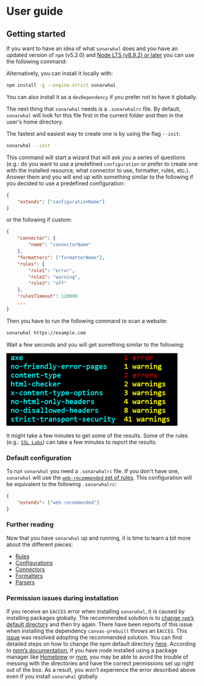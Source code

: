 # User guide

## Getting started

If you want to have an idea of what `sonarwhal` does and you
have an updated version of `npm` (v5.2.0) and [Node LTS (v8.9.2)
or later][nodejs] you can use the following command:

Alternatively, you can install it locally with:

```bash
npm install -g --engine-strict sonarwhal
```

You can also install it as a `devDependency` if you prefer not to
have it globally.

The next thing that `sonarwhal` needs is a `.sonarwhalrc` file. By
default, `sonarwhal` will look for this file first in the current
folder and then in the user's home directory.

The fastest and easiest way to create one is by using the flag `--init`:

```bash
sonarwhal --init
```

This command will start a wizard that will ask you a series of
questions (e.g.: do you want to use a predefined `configuration` or prefer to
create one with the installed resource, what connector to use, formatter,
rules, etc.). Answer them and you will end up with something similar to the
following if you decided to use a predefined configuration:

```json
{
    "extends": ["configurationName"]
}
```

or the following if custom:

```json
{
    "connector": {
        "name": "connectorName"
    },
    "formatters": ["formatterName"],
    "rules": {
        "rule1": "error",
        "rule2": "warning",
        "rule3": "off"
    },
    "rulesTimeout": 120000
    ...
}
```

Then you have to run the following command to scan a website:

```bash
sonarwhal https://example.com
```

Wait a few seconds and you will get something similar to the following:

![Example output for the summary formatter](images/summary-output.png)

It might take a few minutes to get some of the results. Some of the
rules (e.g.: [`SSL Labs`](./rules/rule-ssllabs.md)) can take a few minutes
to report the results.

### Default configuration

To run `sonarwhal` you need a `.sonarwhalrc` file. If you don't have one,
`sonarwhal` will use the [`web-recommended` set of rules][web recommended].
This configuration will be equivalent to the following `.sonarwhalrc`:

```json
{
    "extends": ["web-recommended"]
}
```

### Further reading

Now that you have `sonarwhal` up and running, it is time to learn a bit more
about the different pieces:

* [Rules](./concepts/rules/)
* [Configurations](./concepts/configurations/)
* [Connectors](./concepts/connectors/)
* [Formatters](./concepts/formatters/)
* [Parsers](./concepts/parsers/)


### Permission issues during installation

If you receive an `EACCES` error when installing `sonarwhal`, it is caused
by installing packages globally. The recommended solution is to [change
`npm`’s default directory][npm change default directory] and then try
again. There have been reports of this issue when installing the
dependency `canvas-prebuilt` throws an `EACCES`. This [issue][permission
issue] was resolved adopting the recommended solution. You can find
detailed steps on how to change the npm default directory [here][npm
change default directory]. According to [npm’s documentation][npm use
package manager], if you have node installed using a package
manager like [Homebrew][homebrew] or [nvm][nvm], you may be able to avoid
the trouble of messing with the directories and have the correct
permissions set up right out of the box. As a result, you won’t experience
the error described above even if you install `sonarwhal` globally.

<!-- Link labels: -->

[homebrew]: https://brew.sh/
[nodejs]: https://nodejs.org/en/download/current/
[npm change default directory]: https://docs.npmjs.com/getting-started/fixing-npm-permissions#option-2-change-npms-default-directory-to-another-directory
[npm use package manager]: https://docs.npmjs.com/getting-started/fixing-npm-permissions#option-3-use-a-package-manager-that-takes-care-of-this-for-you
[nvm]: https://github.com/creationix/nvm
[permission issue]: https://github.com/sonarwhal/sonarwhal/issues/308
[web recommended]: https://github.com/sonarwhal/sonarwhal/tree/master/packages/configuration-web-recommended#readme
